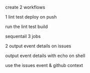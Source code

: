 create 2 workflows

1
 lint test deploy on push

run the lint test build

sequentail 3 jobs 

2
output event details on issues

output event details with echo on shell

use the issues event & github context